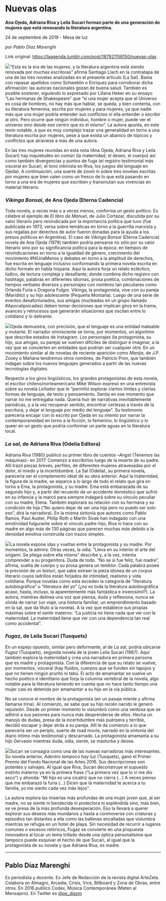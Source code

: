 # Nuevas olas

**Ana Ojeda, Adriana Riva y Leila Sucari forman parte de una generación de mujeres que está renovando la literatura argentina.**

24 de septiembre de 2019 - Mesa de luz

_por Pablo Díaz Marenghi_

Link original: https://laagenda.tumblr.com/post/187921158150/nuevas-olas

![](https://64.media.tumblr.com/fb267416e3725553fc8e8a5082302cbf/2fa9153c342fb480-16/s540x810/4870929552d7e056901f148eff06b420da58c0d0.jpg)“Esta es la era de las mujeres, y la literatura argentina está siendo renovada por muchas escritoras” afirma Santiago Llach en la contratapa de una de las tres novelas analizadas en el presente artículo (La Sal). Basta con repasar apellidos como Schweblin o Enríquez para corroborar dicha afirmación: las autoras nacionales gozan de buena salud. También es posible sostener, siguiendo lo expresado por Liliana Heker en su ensayo “Las hermanas de Shakespeare” que “si una mujer acepta que el Universo es cosa de hombres, no hay más que hablar, se queda, y bien contenta, con su literatura femenina, escrita por mujeres y para mujeres, ya que nadie más que una mujer podría entender sus conflictos ni ella entender o escribir al otro. Pero ocurre que ningún individuo, hombre o mujer, puede ver el universo sino desde ese centro que es él mismo”. La autora apunta, en este texto notable, a que es muy complejo trazar una generalidad en torno a una literatura escrita por mujeres, pese a que exista un abanico de tópicos y conflictos que atraviese a más de una autora. 


En las tres mujeres reunidas en esta nota (Ana Ojeda, Adriana Riva y Leila Sucari) hay inquietudes en común (la maternidad, el deseo, el cuerpo) así como también divergencias y puntos de fuga (el registro testimonial más visceral en Sucari, el tono intimista en Riva, los juegos del lenguaje en Ojeda). A continuación, una suerte de zoom in sobre tres novelas escritas por mujeres que bien valen como un fresco de lo que está pasando en torno a una era de mujeres que escriben y transmutan sus vivencias en material literario.


### *Vikinga Bonsai*, de Ana Ojeda (Eterna Cadencia)

Toda novela, a veces más o a veces menos, conforma un gesto político. Es célebre el ejemplo de *El libro de Manuel*, de Julio Cortázar, discutida por su valor literario pero reivindicada por la importancia política que tuvo (fue publicada en 1973, versa sobre temáticas en torno a la guerrilla marxista y sus regalías por derechos de autor fueron donadas para la ayuda a los presos políticos en Argentina). El caso de *Vikinga Bonsai* (Eterna Cadencia) novela de Ana Ojeda (1979) también podría pensarse no sólo por su valor literario sino por su significancia política para la época: en tiempos de reivindicaciones en torno a la igualdad de género, crecimiento del movimiento #NiUnaMenos y debates en torno a la amplitud de derechos, fue escrita en lenguaje inclusivo conformando la primera novela escrita en dicho formato en habla hispana. Aquí la autora forja un relato ecléctico, lúdico, de lectura compleja y desafiante; donde combina dicho registro con hashtags, palabras en diferentes idiomas, prosa poética, combinaciones de tiempos verbales diversos y personajes con nombres tan peculiares como Orlanda Furia o Dragona Fulgor. Vikinga, la protagonista, vive con su pareja (Maridito) y su hijo adolescente (Pequeña Montaña). Luego de una serie de eventos desafortunados, sus amigas (nucleadas en un grupo llamado #Apocalipsicadas) deben tomar decisiones que implican giros en la trama, avances y retrocesos que generarán situaciones que oscilan entre lo cotidiano y lo delirante.


![](https://64.media.tumblr.com/fb267416e3725553fc8e8a5082302cbf/2fa9153c342fb480-16/s250x400/b55a1cc8931c7869233f2f548cf375cc0aa26245.jpg)Ojeda demuestra, con precisión, que el lenguaje es una entidad maleable y mutante. El narrador omnisciente se torna, por momentos, un algoritmo que describe estados de Instagram. Los personajes (la protagonista, su hijo, sus amigas, su pareja) se vuelven difíciles de distinguir e imaginar, a la vez que se convierten en entidades que podrían ser cualquier otre. En un movimiento similar al de novelas de reciente aparición como *Manija*, de J.P. Zooey o Mañana tendremos otros nombres, de Patricio Pron, que también indagan sobre los nuevos lenguajes generados a partir de las nuevas tecnologías digitales. 


Respecto a los giros lingüísticos, los grandes protagonistas de esta novela, el escritor chileno/norteamericano Mike Wilson expresó en una entrevista sobre su novela *Leñador* que le “permitió explorar ciertos límites y ciertas formas de lenguaje, de texto y pensamiento. Sentía en ese momento que narrar no me entregaba nada. Quería huir de narrativas inevitablemente paródicas, y a la vez recuperar sentido, encontrar certezas a través de la escritura, y dejar el lenguaje por medio del lenguaje". Su testimonio parecería encajar con lo escrito por Ojeda en su intento por narrar la contemporaneidad en torno a la ficción, lo femenino, lo lingüístico y lo queer en un gesto que podría conformar un parte aguas en la literatura local.


### *La sal*, de Adriana Riva (Odelia Editora)

Adriana Riva (1980) publicó su primer libro de cuentos –*Angst* (Tenemos las máquinas)– en 2017. Comenzó a escribirlos luego de la muerte de su padre. Allí trazó piezas breves, perfiles, de diferentes mujeres atravesadas por el dolor, el miedo y la incertidumbre. La Sal (Odelia), su primera novela, parecería ser el complemento ideal de su obra anterior. Aquí la maternidad, la figura de la madre, se esparce a lo largo de todo el relato que gira en torno a Ema, la protagonista, y su madre. Ema está embarazada de su segundo hijo y, a partir del recuerdo de un accidente doméstico que sufrió en su infancia y la marcó para siempre indagará sobre su vínculo peculiar con su madre, Elena. También explorará su relación con su hermana y su condición de hija (“No quiero dejar de ser una hija pero no puedo ser solo eso”, dirá la narradora). En la misma sintonía que autores como Pablo Ramos, Paul Auster, Philip Roth o Martín Sivak han indagado con una emotividad fulgurante sobre el vínculo padre-hijo, Riva lo hace con su madre en algo más de 130 páginas que parecen muchas más debido a la densidad emotiva construida con trazos simples.


![](https://64.media.tumblr.com/03cbff3c531274caa8419ce729bbf702/2fa9153c342fb480-22/s250x400/4e30041abc3895423fd61985711fdfb8a4b1c355.jpg)La novela expone idas y vueltas entre la protagonista y su madre. Por momentos, la admira. Otras veces, la odia. “Lleva en su interior el arte del origami. Se pliega sobre ella misma” describe y, a la vez, intenta comprender a su progenitora. Duda de todo. “No se si fue feliz, fue madre”, afirma, suelta de cuerpo y su prosa genera un temblor. Cada palabra posee la precisión de un bisturí, que sabe extraer la pieza idonea de un corpus literario cuyos ladrillos están forjados de intimidad, realismo y vida cotidiana. Porque novelas como esta exceden la categoría de “literatura autobiográfica” o “literatura del yo” (¿no es toda la literatura autobiográfica acaso, hasta, incluso, la aparentemente más fantástica e inverosímil?). La autora, mientras delinea una voz que piensa, duda y reflexiona, nunca se olvida de narrar (un viaje, una historia familiar, un emprendimiento basado en la sal, que da título a la novela). A la vez que establece sus propias máximas sobre el sentir materno: “La justicia no tiene nada que ver con la maternidad. La maternidad tiene que ver con una dependencia tan real como accidental”. 


### *Fugaz*, de Leila Sucari (Tusquets)

En un espejo opuesto, similar pero deformante, al de *La sal*, podría ubicarse *Fugaz* (Tusquets), segunda novela de la joven Leila Sucari (1987). Aquí también explora la maternidad y crea una narradora en primera persona que es madre y protagonista. Con la diferencia de que su relato se vuelve, por momentos, visceral (hay fluidos, cuerpos que se funden sin tapujos y que no tienen ningún prurito ni tabú. El acto de amamantar se vuelve un hecho poético e identitario que forja la columna vertebral de la novela, algo notable para la literatura teniendo en cuenta que no hace tanto tiempo una mujer casi es detenida por amamantar a su hijo en la via pública. 


No se conoce el nombre de la protagonista (en un pasaje miente y afirma llamarse Irina). Al comienzo, se sabe que su hijo recién nacido le generó repulsión. Desde un primer momento lo vislumbró como una ventosa que se adhirió a sus pezones para nunca más desprenderse de ellos. Hecha un manojo de dudas, presa de la incertidumbre más puérpera y terrible, decidió escapar y dejar atrás a su pareja. Allí le da comienzo a lo que parecería ser un periplo, suerte de road movie, narrado en la sintonía del diario íntimo más testimonial y descarnado. La protagonista amamanta a su hijo Gervasio mientras duda, odia, siente, se masturba y desea. 


![](https://64.media.tumblr.com/8ef188e33f7eda88f63a5c8d7d1cc740/2fa9153c342fb480-05/s250x400/2ad5b78709558d5b8ae5f6650dc6714699db7588.jpg)Sucari se consagra como una de las nuevas narradoras más interesantes. Su novela anterior, *Adentro tampoco hay luz* (Tusquets), ganó el Primer Premio del Fondo Nacional de las Artes 2016. Sus descripciones son potentes y salvajes. Al igual que Riva, Sucari deconstruye el supuesto instinto materno ya en la primera frase (“La primera vez que lo vi me dio asco”) y ahonda: “Mi hijo es una cicatríz que no cierra (…) A veces pienso que me embarazó la furia (…) Dicen que la maternidad te acerca a tu familia, yo me siento cada vez más lejos”. 


La autora explora las miserias más profundas de una mujer joven que, al ser madre, no se siente ni bendecida ni protectora ni espléndida sino, más bien, se ve presa de la más profunda desesperación. Eso la llevará a querer explorar sus deseos más mundanos y hasta a conmoverse con criaturas y episodios tan distantes a ella como las ballenas encalladas que vislumbra mientras se refugia en un hotel de playa. Sin necesidad de recurrir a lugares comunes o excesos retóricos, Fugaz se convierte en una propuesta innovadora al tocar un tema trillado desde una óptica personalísima que tampoco puede esquivar el hecho de que Sucari, al igual que la protagonista de su novela y que Adriana Riva, es madre. 


  




---

Pablo Díaz Marenghi
-------------------

Es periodista y docente. Es Jefe de Redacción de la revista digital ArteZeta. Colabora en Almagro, Arcadia, Crisis, Vice, Billboard y Zona de Obras, entre otros. En 2016 publicó Codex, Música Contemporánea (Maten al Mensajero). En Twitter es [@pe\_diazm](https://twitter.com/pe_diazm)

